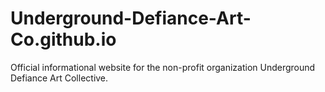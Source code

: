 # Underground-Defiance-Art-Co.github.io
Official informational website for the non-profit organization Underground Defiance Art Collective.
